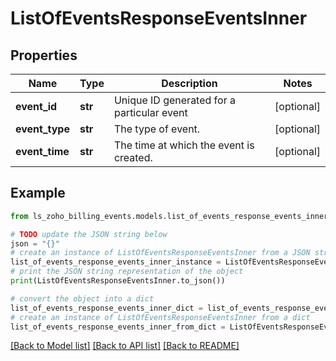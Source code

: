 # ListOfEventsResponseEventsInner


## Properties

Name | Type | Description | Notes
------------ | ------------- | ------------- | -------------
**event_id** | **str** | Unique ID generated for a particular event | [optional] 
**event_type** | **str** | The type of event. | [optional] 
**event_time** | **str** | The time at which the event is created. | [optional] 

## Example

```python
from ls_zoho_billing_events.models.list_of_events_response_events_inner import ListOfEventsResponseEventsInner

# TODO update the JSON string below
json = "{}"
# create an instance of ListOfEventsResponseEventsInner from a JSON string
list_of_events_response_events_inner_instance = ListOfEventsResponseEventsInner.from_json(json)
# print the JSON string representation of the object
print(ListOfEventsResponseEventsInner.to_json())

# convert the object into a dict
list_of_events_response_events_inner_dict = list_of_events_response_events_inner_instance.to_dict()
# create an instance of ListOfEventsResponseEventsInner from a dict
list_of_events_response_events_inner_from_dict = ListOfEventsResponseEventsInner.from_dict(list_of_events_response_events_inner_dict)
```
[[Back to Model list]](../README.md#documentation-for-models) [[Back to API list]](../README.md#documentation-for-api-endpoints) [[Back to README]](../README.md)


